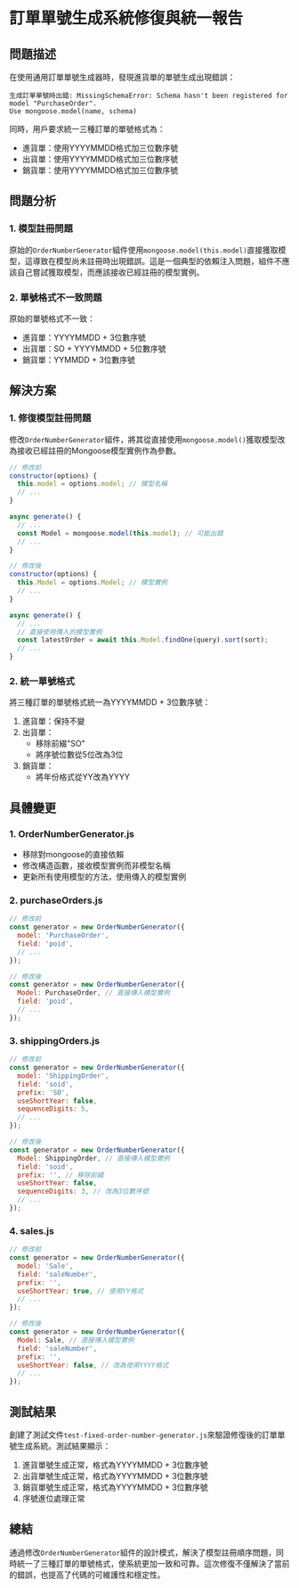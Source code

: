 # 訂單單號生成系統修復與統一報告

## 問題描述

在使用通用訂單單號生成器時，發現進貨單的單號生成出現錯誤：

```
生成訂單單號時出錯: MissingSchemaError: Schema hasn't been registered for model "PurchaseOrder".
Use mongoose.model(name, schema)
```

同時，用戶要求統一三種訂單的單號格式為：
- 進貨單：使用YYYYMMDD格式加三位數序號
- 出貨單：使用YYYYMMDD格式加三位數序號
- 銷貨單：使用YYYYMMDD格式加三位數序號

## 問題分析

### 1. 模型註冊問題

原始的`OrderNumberGenerator`組件使用`mongoose.model(this.model)`直接獲取模型，這導致在模型尚未註冊時出現錯誤。這是一個典型的依賴注入問題，組件不應該自己嘗試獲取模型，而應該接收已經註冊的模型實例。

### 2. 單號格式不一致問題

原始的單號格式不一致：
- 進貨單：YYYYMMDD + 3位數序號
- 出貨單：SO + YYYYMMDD + 5位數序號
- 銷貨單：YYMMDD + 3位數序號

## 解決方案

### 1. 修復模型註冊問題

修改`OrderNumberGenerator`組件，將其從直接使用`mongoose.model()`獲取模型改為接收已經註冊的Mongoose模型實例作為參數。

```javascript
// 修改前
constructor(options) {
  this.model = options.model; // 模型名稱
  // ...
}

async generate() {
  // ...
  const Model = mongoose.model(this.model); // 可能出錯
  // ...
}

// 修改後
constructor(options) {
  this.Model = options.Model; // 模型實例
  // ...
}

async generate() {
  // ...
  // 直接使用傳入的模型實例
  const latestOrder = await this.Model.findOne(query).sort(sort);
  // ...
}
```

### 2. 統一單號格式

將三種訂單的單號格式統一為YYYYMMDD + 3位數序號：

1. 進貨單：保持不變
2. 出貨單：
   - 移除前綴"SO"
   - 將序號位數從5位改為3位
3. 銷貨單：
   - 將年份格式從YY改為YYYY

## 具體變更

### 1. OrderNumberGenerator.js

- 移除對mongoose的直接依賴
- 修改構造函數，接收模型實例而非模型名稱
- 更新所有使用模型的方法，使用傳入的模型實例

### 2. purchaseOrders.js

```javascript
// 修改前
const generator = new OrderNumberGenerator({
  model: 'PurchaseOrder',
  field: 'poid',
  // ...
});

// 修改後
const generator = new OrderNumberGenerator({
  Model: PurchaseOrder, // 直接傳入模型實例
  field: 'poid',
  // ...
});
```

### 3. shippingOrders.js

```javascript
// 修改前
const generator = new OrderNumberGenerator({
  model: 'ShippingOrder',
  field: 'soid',
  prefix: 'SO',
  useShortYear: false,
  sequenceDigits: 5,
  // ...
});

// 修改後
const generator = new OrderNumberGenerator({
  Model: ShippingOrder, // 直接傳入模型實例
  field: 'soid',
  prefix: '', // 移除前綴
  useShortYear: false,
  sequenceDigits: 3, // 改為3位數序號
  // ...
});
```

### 4. sales.js

```javascript
// 修改前
const generator = new OrderNumberGenerator({
  model: 'Sale',
  field: 'saleNumber',
  prefix: '',
  useShortYear: true, // 使用YY格式
  // ...
});

// 修改後
const generator = new OrderNumberGenerator({
  Model: Sale, // 直接傳入模型實例
  field: 'saleNumber',
  prefix: '',
  useShortYear: false, // 改為使用YYYY格式
  // ...
});
```

## 測試結果

創建了測試文件`test-fixed-order-number-generator.js`來驗證修復後的訂單單號生成系統。測試結果顯示：

1. 進貨單號生成正常，格式為YYYYMMDD + 3位數序號
2. 出貨單號生成正常，格式為YYYYMMDD + 3位數序號
3. 銷貨單號生成正常，格式為YYYYMMDD + 3位數序號
4. 序號進位處理正常

## 總結

通過修改`OrderNumberGenerator`組件的設計模式，解決了模型註冊順序問題，同時統一了三種訂單的單號格式，使系統更加一致和可靠。這次修復不僅解決了當前的錯誤，也提高了代碼的可維護性和穩定性。
